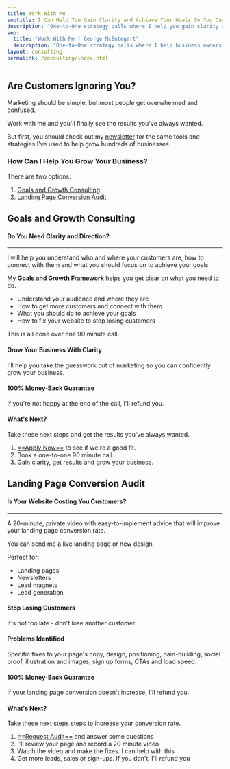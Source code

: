 ```yaml
---
title: Work With Me
subtitle: I Can Help You Gain Clarity and Achieve Your Goals So You Can Grow Your Business
description: "One-to-One strategy calls where I help you gain clarity and achieve your goals, so you can grow your business."
seo:
  title: "Work With Me | George McEntegart"
  description: "One-to-One strategy calls where I help business owners, creators and entrepreneurs gain clarity and achieve their goals, so they can grow their business."
layout: consulting
permalink: /consulting/index.html
---
```


## Are Customers Ignoring You?

Marketing should be simple, but most people get overwhelmed and confused.

Work with me and you'll finally see the results you've always wanted.

But first, you should check out my [newsletter](/newsletter/) for the same tools and strategies I've used to help grow hundreds of businesses.

### How Can I Help You Grow Your Business?

There are two options:

1. [Goals and Growth Consulting](#goals-and-growth-consulting)
2. [Landing Page Conversion Audit](#landing-page-conversion-audit)

## Goals and Growth Consulting

#### Do You Need Clarity and Direction?
---

I will help you understand who and where your customers are, how to connect with them and what you should focus on to achieve your goals.

My **Goals and Growth Framework** helps you get clear on what you need to do.

- Understand your audience and where they are
- How to get more customers and connect with them
- What you should do to achieve your goals
- How to fix your website to stop losing customers

This is all done over one 90 minute call.

#### Grow Your Business With Clarity

I'll help you take the guesswork out of marketing so you can confidently grow your business.

#### 100% Money-Back Guarantee

If you're not happy at the end of the call, I'll refund you.

#### What's Next?

Take these next steps and get the results you've always wanted.

1. [==Apply Now==](https://docs.google.com/forms/d/e/1FAIpQLSfa4xyRBOW0Nb6fMiMdxji5ndcPJ54yfYLGWPnQEsDadtML1Q/viewform) to see if we're a good fit.
2. Book a one-to-one 90 minute call.
3. Gain clarity, get results and grow your business.

## Landing Page Conversion Audit

#### Is Your Website Costing You Customers?
---

A 20-minute, private video with easy-to-implement advice that will improve your landing page conversion rate.

You can send me a live landing page or new design.

Perfect for:

- Landing pages
- Newsletters
- Lead magnets
- Lead generation

#### Stop Losing Customers

It's not too late - don't lose another customer.

#### Problems Identified

Specific fixes to your page's copy, design, positioning, pain-building, social proof, illustration and images, sign up forms, CTAs and load speed.

#### 100% Money-Back Guarantee

If your landing page conversion doesn't increase, I'll refund you.

#### What's Next?

Take these next steps steps to increase your conversion rate.

1. [==Request Audit==](https://docs.google.com/forms/d/1TrTb1fe_STi33FVOLTNMPvf13x9l-MduVeq0nJ9bxUw/viewform) and answer some questions
2. I'll review your page and record a 20 minute video
3. Watch the video and make the fixes. I can help with this
4. Get more leads, sales or sign-ups. If you don't, I’ll refund you